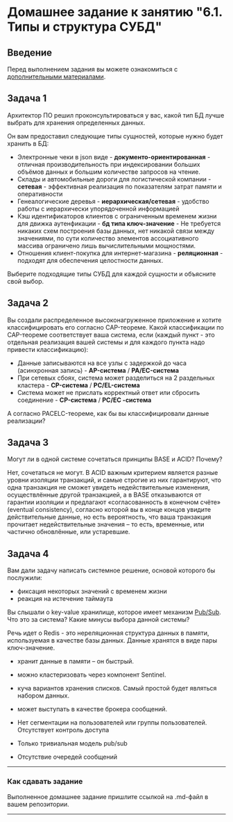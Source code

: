# Домашнее задание к занятию "6.1. Типы и структура СУБД"

## Введение

Перед выполнением задания вы можете ознакомиться с 
[дополнительными материалами](https://github.com/netology-code/virt-homeworks/tree/master/additional/README.md).

## Задача 1

Архитектор ПО решил проконсультироваться у вас, какой тип БД 
лучше выбрать для хранения определенных данных.

Он вам предоставил следующие типы сущностей, которые нужно будет хранить в БД:

- Электронные чеки в json виде - **документо-ориентированная** - отличная производительность при индексировании больших объёмов данных и большим количестве запросов на чтение.
- Склады и автомобильные дороги для логистической компании - **сетевая** - эффективная реализация по показателям затрат памяти и оперативности
- Генеалогические деревья - **иерархическая/сетевая** - удобство работы с иерархически упорядоченной информацией
- Кэш идентификаторов клиентов с ограниченным временем жизни для движка аутенфикации - **бд типа ключ-значение** - Не требуется никаких схем построения базы данных, нет никакой связи между значениями, по сути количество элементов ассоциативного массива ограничено лишь вычислительными мощностями.
- Отношения клиент-покупка для интернет-магазина - **реляционная** - подходят для обеспечения целостности данных.

Выберите подходящие типы СУБД для каждой сущности и объясните свой выбор.

## Задача 2

Вы создали распределенное высоконагруженное приложение и хотите классифицировать его согласно 
CAP-теореме. Какой классификации по CAP-теореме соответствует ваша система, если 
(каждый пункт - это отдельная реализация вашей системы и для каждого пункта надо привести классификацию):

- Данные записываются на все узлы с задержкой до часа (асинхронная запись) - **AP-система** / **PA/EC-система**
- При сетевых сбоях, система может разделиться на 2 раздельных кластера - **CP-система** / **PC/EL-система**
- Система может не прислать корректный ответ или сбросить соединение - **CP-система** / **PC/EC -система**

А согласно PACELC-теореме, как бы вы классифицировали данные реализации?

## Задача 3

Могут ли в одной системе сочетаться принципы BASE и ACID? Почему?

Нет, сочетаться не могут. В ACID важным критерием является разные уровни изоляции транзакций, и самые строгие из них гарантируют, что одна транзакция не сможет увидеть недействительные изменения, осуществлённые другой транзакцией, а в BASE отказываются от гарантии изоляции и предлагают «согласованность в конечном счёте» (eventual consistency), согласно которой вы в конце концов увидите действительные данные, но есть вероятность, что ваша транзакция прочитает недействительные значения – то есть, временные, или частично обновлённые, или устаревшие. 

## Задача 4

Вам дали задачу написать системное решение, основой которого бы послужили:

- фиксация некоторых значений с временем жизни
- реакция на истечение таймаута

Вы слышали о key-value хранилище, которое имеет механизм [Pub/Sub](https://habr.com/ru/post/278237/). 
Что это за система? Какие минусы выбора данной системы?

Речь идет о Redis - это нереляционная структура данных в памяти, используемая в качестве базы данных. 
Данные хранятся в виде пары ключ-значение. 
* хранит данные в памяти – он быстрый.
* можно кластеризовать через компонент Sentinel. 
* куча вариантов хранения списков. Самый простой будет являться набором данных.
* может выступать в качестве брокера сообщений.

* Нет сегментации на пользователей или группы пользователей. Отсутствует контроль доступа
* Только тривиальная модель pub/sub
* Отсутствие очередей сообщений

---

### Как cдавать задание

Выполненное домашнее задание пришлите ссылкой на .md-файл в вашем репозитории.

---
